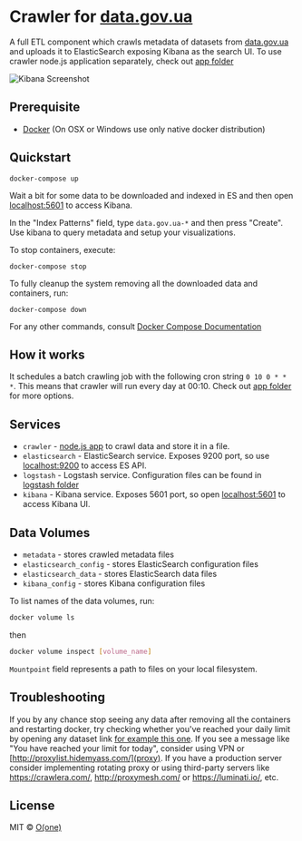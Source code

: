 # Crawler for [data.gov.ua](http://data.gov.ua)

A full ETL component which crawls metadata of datasets from [data.gov.ua](http://data.gov.ua) and uploads it to ElasticSearch exposing Kibana as the search UI.
To use crawler node.js application separately, check out [app folder](app)

![Kibana Screenshot](https://api.monosnap.com/rpc/file/download?id=6NCgrFjiOxdZlVmwp5XoQou124JBYn)

## Prerequisite
* [Docker](https://www.docker.com/products/docker) (On OSX or Windows use only native docker distribution)

## Quickstart

```
docker-compose up
```

Wait a bit for some data to be downloaded and indexed in ES and then open [localhost:5601](localhost:5601) to access Kibana.

In the "Index Patterns" field, type `data.gov.ua-*` and then press "Create". Use kibana to query metadata and setup your visualizations.

To stop containers, execute:
```
docker-compose stop
```

To fully cleanup the system removing all the downloaded data and containers, run:

```
docker-compose down
```

For any other commands, consult [Docker Compose Documentation](https://docs.docker.com/compose/)

## How it works

It schedules a batch crawling job with the following cron string `0 10 0 * * *`. This means that crawler will run every day at 00:10. Check out [app folder](app) for more options.

## Services

* `crawler` - [node.js app](app) to crawl data and store it in a file.
* `elasticsearch` - ElasticSearch service. Exposes 9200 port, so use [localhost:9200](localhost:9200) to access ES API.
* `logstash` - Logstash service. Configuration files can be found in [logstash folder](logstash)
* `kibana` - Kibana service. Exposes 5601 port, so open [localhost:5601](localhost:5601) to access Kibana UI.

## Data Volumes

* `metadata` - stores crawled metadata files
* `elasticsearch_config` - stores ElasticSearch configuration files
* `elasticsearch_data` - stores ElasticSearch data files
* `kibana_config` - stores Kibana configuration files

To list names of the data volumes, run:

```sh
docker volume ls
```

then

```sh
docker volume inspect [volume_name]
```

`Mountpoint` field represents a path to files on your local filesystem.

## Troubleshooting
If you by any chance stop seeing any data after removing all the containers and restarting docker, try checking whether you've reached your daily limit by opening any dataset link [for example this one](http://data.gov.ua/view-dataset/dataset.json?dataset-id=1746ff75-dc39-4460-8035-f25006695d58). If you see a message like "You have reached your limit for today", consider using VPN or [http://proxylist.hidemyass.com/](proxy). If you have a production server consider implementing rotating proxy or using third-party servers like https://crawlera.com/, http://proxymesh.com/ or https://luminati.io/, etc.

## License

MIT © [O(one)](http://oone.tech)
